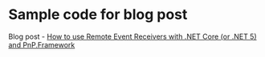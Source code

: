 # Sample code for blog post

Blog post - [How to use Remote Event Receivers with .NET Core (or .NET 5) and PnP.Framework](https://spblog.net/post/2021/09/14/how-to-use-remote-event-receivers-with-net-core-or-net-5-and-pnp-framework)
